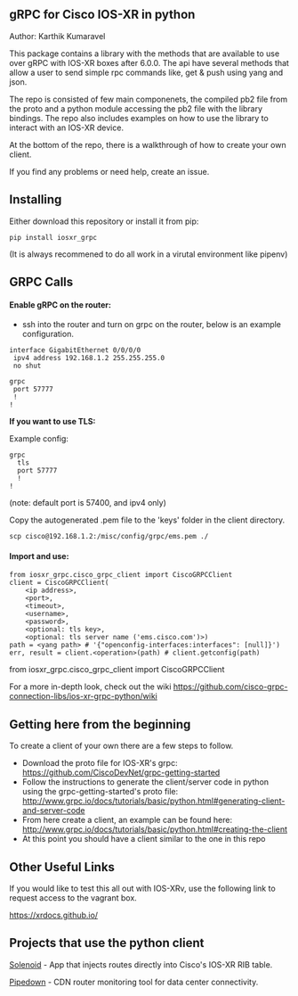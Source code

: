 ## gRPC for Cisco IOS-XR in python

Author: Karthik Kumaravel

This package contains a library with the methods that are available to use over gRPC with IOS-XR boxes after 6.0.0. The api have several methods that allow a user to send simple rpc commands like, get & push using yang and json.

The repo is consisted of few main componenets, the compiled pb2 file from the proto and a python module accessing the pb2 file with the library bindings. The repo also includes examples on how to use the library to interact with an IOS-XR device.

At the bottom of the repo, there is a walkthrough of how to create your own client. 

If you find any problems or need help, create an issue. 

## Installing

Either download this repository or install it from pip:

`pip install iosxr_grpc`

(It is always recommened to do all work in a virutal environment like pipenv)



## GRPC Calls

#### Enable gRPC on the router:

- ssh into the router and turn on grpc on the router, below is an example configuration.

```
interface GigabitEthernet 0/0/0/0
 ipv4 address 192.168.1.2 255.255.255.0
 no shut

grpc
 port 57777
 !
!
```

**If you want to use TLS:**

Example config:

```
grpc
  tls
  port 57777
  !
!
```

(note: default port is 57400, and ipv4 only)

Copy the autogenerated .pem file to the 'keys' folder in the client directory.

```
scp cisco@192.168.1.2:/misc/config/grpc/ems.pem ./
```



#### Import and use:

```
from iosxr_grpc.cisco_grpc_client import CiscoGRPCClient
client = CiscoGRPCClient(
    <ip address>,
    <port>,
    <timeout>,
    <username>,
    <password>,
    <optional: tls key>,
    <optional: tls server name ('ems.cisco.com')>)
path = <yang path> # '{"openconfig-interfaces:interfaces": [null]}')
err, result = client.<operation>(path) # client.getconfig(path)
```

from iosxr_grpc.cisco_grpc_client import CiscoGRPCClient



For a more in-depth look, check out the wiki https://github.com/cisco-grpc-connection-libs/ios-xr-grpc-python/wiki

## Getting here from the beginning

To create a client of your own there are a few steps to follow.

- Download the proto file for IOS-XR's grpc: https://github.com/CiscoDevNet/grpc-getting-started
- Follow the instructions to generate the client/server code in python using the grpc-getting-started's proto file: http://www.grpc.io/docs/tutorials/basic/python.html#generating-client-and-server-code
- From here create a client, an example can be found here: http://www.grpc.io/docs/tutorials/basic/python.html#creating-the-client
- At this point you should have a client similar to the one in this repo

## Other Useful Links

If you would like to test this all out with IOS-XRv, use the following link to request access to the vagrant box.

https://xrdocs.github.io/

## Projects that use the python client

[Solenoid](https://github.com/ios-xr/Solenoid) - App that injects routes directly into Cisco's IOS-XR RIB table.

[Pipedown](https://github.com/cisco-ie/Pipedown) - CDN router monitoring tool for data center connectivity.

